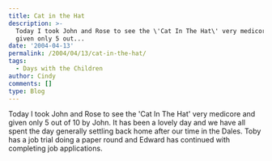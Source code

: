 ```yaml
---
title: Cat in the Hat
description: >-
  Today I took John and Rose to see the \'Cat In The Hat\' very medicore and
  given only 5 out...
date: '2004-04-13'
permalink: /2004/04/13/cat-in-the-hat/
tags:
  - Days with the Children
author: Cindy
comments: []
type: Blog
---
```


Today I took John and Rose to see the \'Cat In The Hat\' very medicore
and given only 5 out of 10 by John. It has been a lovely day and we have
all spent the day generally settling back home after our time in the
Dales. Toby has a job trial doing a paper round and Edward has continued
with completing job applications.

